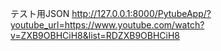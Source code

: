 テスト用JSON
http://127.0.0.1:8000/PytubeApp/?youtube_url=https://www.youtube.com/watch?v=ZXB9OBHCiH8&list=RDZXB9OBHCiH8